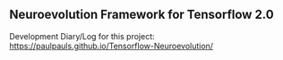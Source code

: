 ## Neuroevolution Framework for Tensorflow 2.0 ##


Development Diary/Log for this project: https://paulpauls.github.io/Tensorflow-Neuroevolution/

